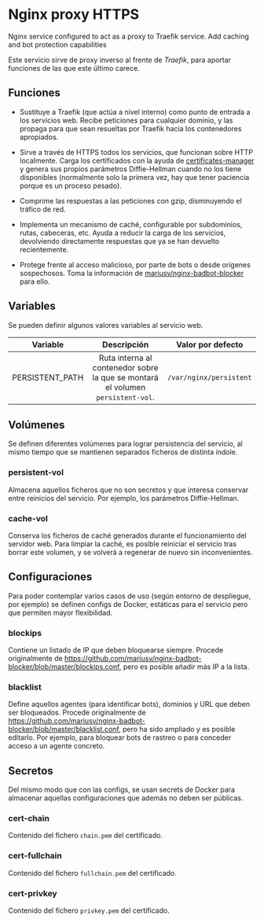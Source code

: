 # Nginx proxy HTTPS

Nginx service configured to act as a proxy to Traefik service. Add caching and bot protection capabilities

Este servicio sirve de proxy inverso al frente de *Traefik*, para aportar funciones de las que este último carece.

## Funciones

* Sustituye a Traefik (que actúa a nivel interno) como punto de entrada a los servicios web. Recibe peticiones para cualquier dominio, y las propaga para que sean resueltas por Traefik hacia los contenedores apropiados.

* Sirve a través de HTTPS todos los servicios, que funcionan sobre HTTP localmente. Carga los certificados con la ayuda de [certificates-manager](https://gitlab.com/redmic-project/gateway/certificates-manager) y genera sus propios parámetros Diffie-Hellman cuando no los tiene disponibles (normalmente solo la primera vez, hay que tener paciencia porque es un proceso pesado).

* Comprime las respuestas a las peticiones con gzip, disminuyendo el tráfico de red.

* Implementa un mecanismo de caché, configurable por subdominios, rutas, cabeceras, etc. Ayuda a reducir la carga de los servicios, devolviendo directamente respuestas que ya se han devuelto recientemente.

* Protege frente al acceso malicioso, por parte de bots o desde orígenes sospechosos. Toma la información de [mariusv/nginx-badbot-blocker](https://github.com/mariusv/nginx-badbot-blocker) para ello.

## Variables

Se pueden definir algunos valores variables al servicio web.

| Variable | Descripción | Valor por defecto |
|:-:|:-:|:-:|
| PERSISTENT_PATH | Ruta interna al contenedor sobre la que se montará el volumen `persistent-vol`. | `/var/nginx/persistent` |

## Volúmenes

Se definen diferentes volúmenes para lograr persistencia del servicio, al mismo tiempo que se mantienen separados ficheros de distinta índole.

### persistent-vol

Almacena aquellos ficheros que no son secretos y que interesa conservar entre reinicios del servicio. Por ejemplo, los parámetros Diffie-Hellman.

### cache-vol

Conserva los ficheros de caché generados durante el funcionamiento del servidor web. Para limpiar la caché, es posible reiniciar el servicio tras borrar este volumen, y se volverá a regenerar de nuevo sin inconvenientes.

## Configuraciones

Para poder contemplar varios casos de uso (según entorno de despliegue, por ejemplo) se definen configs de Docker, estáticas para el servicio pero que permiten mayor flexibilidad.

### blockips

Contiene un listado de IP que deben bloquearse siempre. Procede originalmente de <https://github.com/mariusv/nginx-badbot-blocker/blob/master/blockips.conf>, pero es posible añadir más IP a la lista.

### blacklist

Define aquellos agentes (para identificar bots), dominios y URL que deben ser bloqueados. Procede originalmente de <https://github.com/mariusv/nginx-badbot-blocker/blob/master/blacklist.conf>, pero ha sido ampliado y es posible editarlo. Por ejemplo, para bloquear bots de rastreo o para conceder acceso a un agente concreto.

## Secretos

Del mismo modo que con las configs, se usan secrets de Docker para almacenar aquellas configuraciones que además no deben ser públicas.

### cert-chain

Contenido del fichero `chain.pem` del certificado.

### cert-fullchain

Contenido del fichero `fullchain.pem` del certificado.

### cert-privkey

Contenido del fichero `privkey.pem` del certificado.
